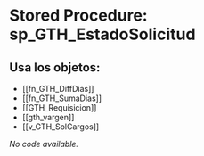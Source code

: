 # Stored Procedure: sp_GTH_EstadoSolicitud

## Usa los objetos:
- [[fn_GTH_DiffDias]]
- [[fn_GTH_SumaDias]]
- [[GTH_Requisicion]]
- [[gth_vargen]]
- [[v_GTH_SolCargos]]

*No code available.*

